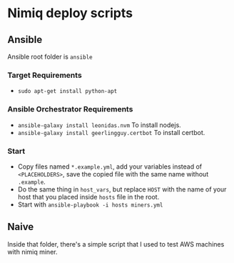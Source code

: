 # Nimiq deploy scripts

## Ansible
  Ansible root folder is `ansible`

  ### Target Requirements

  - `sudo apt-get install python-apt`

  ### Ansible Orchestrator Requirements

  - `ansible-galaxy install leonidas.nvm` To install nodejs.
  - `ansible-galaxy install geerlingguy.certbot` To install certbot.

  ### Start
  - Copy files named `*.example.yml`, add your variables instead of `<PLACEHOLDERS>`, save the copied file with the same name without `.example`.
  - Do the same thing in `host_vars`, but replace `HOST` with the name of your host that you placed inside `hosts` file in the root.
  - Start with `ansible-playbook -i hosts miners.yml`

## Naive

Inside that folder, there's a simple script that I used to test AWS machines with nimiq miner.